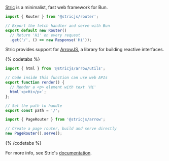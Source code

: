 [Stric](https://github.com/bunsvr) is a minimalist, fast web framework for Bun.

```ts#index.ts
import { Router } from '@stricjs/router';

// Export the fetch handler and serve with Bun
export default new Router()
  // Return 'Hi' on every request
  .get('/', () => new Response('Hi'));
```

Stric provides support for [ArrowJS](https://www.arrow-js.com), a library for building reactive interfaces.

{% codetabs %}

```ts#src/App.ts
import { html } from '@stricjs/arrow/utils';

// Code inside this function can use web APIs
export function render() {
  // Render a <p> element with text 'Hi'
  html`<p>Hi</p>`;
};

// Set the path to handle
export const path = '/';
```

```ts#index.ts
import { PageRouter } from '@stricjs/arrow';

// Create a page router, build and serve directly
new PageRouter().serve();
```

{% /codetabs %}

For more info, see Stric's [documentation](https://stricjs.gitbook.io/docs).
